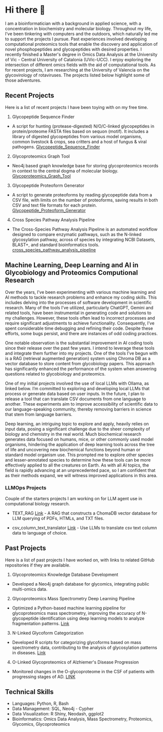 # Hi there 👋

<!--
**RichardDShipman/RichardDShipman** is a ✨ _special_ ✨ repository because its `README.md` (this file) appears on your GitHub profile.
-->

I am a bioinformatician with a background in applied science, with a concentration in biochemistry and molecular biology. Throughout my life, I’ve been tinkering with computers and the outdoors, which naturally led me to support the projects I pursue. Past experiences involved developing computational proteomics tools that enable the discovery and application of novel phosphopeptides and glycopeptides with desired properties.  I recently finished a Master's degree in Omics Data Analysis at the University of Vic - Central University of Catalonia (UVic-UCC). I enjoy exploring the intersection of different omics fields with the aid of computational tools. As for recent projects, I am researching at the University of Valencia on the glycovirology of rotaviruses. The projects listed below highlight some of those adventures.

## Recent Projects

Here is a list of recent projects I have been toying with on my free time.

1. Glycopeptide Sequence Finder 
- A script for hunting (protease-digested) N/O/C-linked glycopeptides in protein/proteome FASTA files based on sequon (motif). It includes a library of digested glycopeptides from various model organisms, common livestock & crops, sea critters and a host of fungus & viral pathogens. [Glycopeptide_Sequence_Finder](https://github.com/RichardDShipman/Glycopeptide_Sequence_Finder)
2. Glycoproteomics Graph Tool 
- Neo4j based graph knowledge base for storing glycoproteomics records in context to the central dogma of molecular biology. [Glycoproteomics_Graph_Tool](https://github.com/RichardDShipman/Glycoproteomics_Graph_Tool)
3.  Glycopeptide Proteoform Generator 
- A script to generate proteoforms by reading glycopeptide data from a CSV file, with limits on the number of proteoforms, saving results in both CSV and text file formats for each protein. [Glycopeptide_Proteoform_Generator](https://github.com/RichardDShipman/Glycopeptide_Proteoform_Generator)
4. Cross Species Pathway Analysis Pipeline
  - The Cross-Species Pathway Analysis Pipeline is an automated workflow designed to compare enzymatic pathways, such as the N-linked glycosylation pathway, across of species by integrating NCBI Datasets, BLAST+, and standard bioinformatics tools. [cross_species_pathway_analysis_pipeline](https://github.com/RichardDShipman/cross_species_pathway_analysis_pipeline)

## Machine Learning, Deep Learning and AI in Glycobiology and Proteomics Computional Research

Over the years, I’ve been experimenting with various machine learning and AI methods to tackle research problems and enhance my coding skills. This includes delving into the processes of software development in scientific research. Many of the tools I’ve utilized, particularly ChatGPT, Gemini and  related tools, have been instrumental in generating code and solutions to my challenges. However, these tools often lead to incorrect processes and require significant adjustments to achieve functionality. Consequently, I’ve spent considerable time debugging and refining their code. Despite these efforts, some bugs persist, and there are instances of odd coding practices.

One notable observation is the substantial improvement in AI coding tools since their release over the past few years. I intend to leverage these tools and integrate them further into my projects. One of the tools I’ve begun with is a RAG (retrieval augmented generation) system using Chroma DB as a vector database to store content from glycobiology papers. This approach has significantly enhanced the performance of the system when answering questions related to glycobiology and proteomics.

One of my initial projects involved the use of local LLMs with Ollama, as linked below. I’m committed to exploring and developing local LLMs that process or generate data based on user inputs. In the future, I plan to release a tool that can translate CSV documents from one language to another. These experiments aim to improve accessibility of scientific data to our language-speaking community, thereby removing barriers in science that stem from language barriers.

Deep learning, an intriguing topic to explore and apply, heavily relies on input data, posing a significant challenge due to the sheer complexity of biology and chemistry in the real world. Much biochemical research generates data focused on humans, mice, or other commonly used model organisms, hindering the application of deep learning tools across the tree of life and uncovering new biochemical functions beyond human or standard model organism use. This prompted me to explore other species and lesser-annotated species to determine how these tools can be more effectively applied to all the creatures on Earth. As with all AI topics, the field is rapidly advancing at an unprecedented pace, so I am confident that as their methods expand, we will witness improved applications in this area.

### LLMOps Projects

Couple of the starters projects I am working on for LLM agent use in computational biology research.

- TEXT_RAG [Link](https://github.com/RichardDShipman/TEXT_RAG) - A RAG that constructs a ChomaDB vector database for LLM querying of PDFs, HTMLs, and TXT files.

- csv_column_text_translator [Link](https://github.com/RichardDShipman/csv_column_text_translator) - Use LLMs to translate csv text column data to language of choice.

## Past Projects

Here is a list of past projects I have worked on, with links to related GitHub repositories if they are available. 

1.	Glycoproteomics Knowledge Database Development 
- Developed a Neo4j graph database for glycomics, integrating public multi-omics data.
2.	Glycoproteomics Mass Spectrometry Deep Learning Pipeline 
- Optimized a Python-based machine learning pipeline for glycoproteomics mass spectrometry, improving the accuracy of N-glycopeptide identification using deep learning models to analyze fragmentation patterns. [Link](https://github.com/Vennbiosciences/D-Va-GlycoML)
3.	N-Linked Glycoform Categorization 
- Developed R scripts for categorizing glycoforms based on mass spectrometry data, contributing to the analysis of glycosylation patterns in diseases. [Link](10.1016/j.mcpro.2021.100081)
4. O-Linked Glycoproteomics of Alzhiemer's Disease Progression
- Monitored changes in the O-glycoproteome in the CSF of patients with progressing stages of AD. [LINK](https://pubmed.ncbi.nlm.nih.gov/34964596/)

## Technical Skills

- Languages: Python, R, Bash
- Data Management: SQL, Neo4j - Cypher
- Data Visualization: R Shiny, Neodash, ggplot2
- Bioinformatics: Omics Data Analysis, Mass Spectrometry, Proteomics, Glycomics, Glycoproteomics
